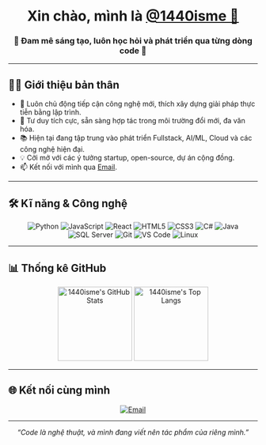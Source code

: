 <!-- Banner cá nhân hóa -->


<h1 align="center">Xin chào, mình là <a href="https://github.com/1440isme" target="_blank">@1440isme 👋</a></h1>
<h3 align="center">🌟 Đam mê sáng tạo, luôn học hỏi và phát triển qua từng dòng code 🌟</h3>

---

## 👩‍💻 Giới thiệu bản thân

- 🔭 Luôn chủ động tiếp cận công nghệ mới, thích xây dựng giải pháp thực tiễn bằng lập trình.
- 🚀 Tư duy tích cực, sẵn sàng hợp tác trong môi trường đổi mới, đa văn hóa.
- 📚 Hiện tại đang tập trung vào phát triển Fullstack, AI/ML, Cloud và các công nghệ hiện đại.
- 💡 Cởi mở với các ý tưởng startup, open-source, dự án cộng đồng.
- 📫 Kết nối với mình qua [Email](mailto:binhmetal05@gamil.com).

---

## 🛠️ Kĩ năng & Công nghệ

<p align="center">
  <img src="https://img.shields.io/badge/-Python-3776AB?style=flat-square&logo=python&logoColor=white" alt="Python" />
  <img src="https://img.shields.io/badge/-JavaScript-F7DF1E?style=flat-square&logo=javascript&logoColor=black" alt="JavaScript" />
  <img src="https://img.shields.io/badge/-React-61DAFB?style=flat-square&logo=react&logoColor=black" alt="React" />
  <img src="https://img.shields.io/badge/-HTML5-E34F26?style=flat-square&logo=html5&logoColor=white" alt="HTML5" />
  <img src="https://img.shields.io/badge/-CSS3-1572B6?style=flat-square&logo=css3&logoColor=white" alt="CSS3" />
  <img src="https://img.shields.io/badge/-C%23-239120?style=flat-square&logo=c-sharp&logoColor=white" alt="C#" />
  <img src="https://img.shields.io/badge/-Java-007396?style=flat-square&logo=java&logoColor=white" alt="Java" />
  <img src="https://img.shields.io/badge/-SQL%20Server-CC2927?style=flat-square&logo=microsoft-sql-server&logoColor=white" alt="SQL Server" />
  <img src="https://img.shields.io/badge/-Git-F05032?style=flat-square&logo=git&logoColor=white" alt="Git" />
  <img src="https://img.shields.io/badge/-VS%20Code-007ACC?style=flat-square&logo=visual-studio-code&logoColor=white" alt="VS Code" />
  <img src="https://img.shields.io/badge/-Linux-FCC624?style=flat-square&logo=linux&logoColor=black" alt="Linux" />
</p>

---

## 📊 Thống kê GitHub

<p align="center">
  <img src="https://github-readme-stats.vercel.app/api?username=1440isme&show_icons=true&theme=radical" alt="1440isme's GitHub Stats" height="150" />
  <img src="https://github-readme-stats.vercel.app/api/top-langs/?username=1440isme&layout=compact&theme=radical" alt="1440isme's Top Langs" height="150" />
</p>

---

## 🌐 Kết nối cùng mình

<p align="center">
  <a href="mailto:binhmetal05@gmail.com" target="_blank">
    <img src="https://img.shields.io/badge/-Email-D14836?style=for-the-badge&logo=gmail&logoColor=white" alt="Email" />
  </a>
</p>

---

<p align="center"><i>“Code là nghệ thuật, và mình đang viết nên tác phẩm của riêng mình.”</i></p>
